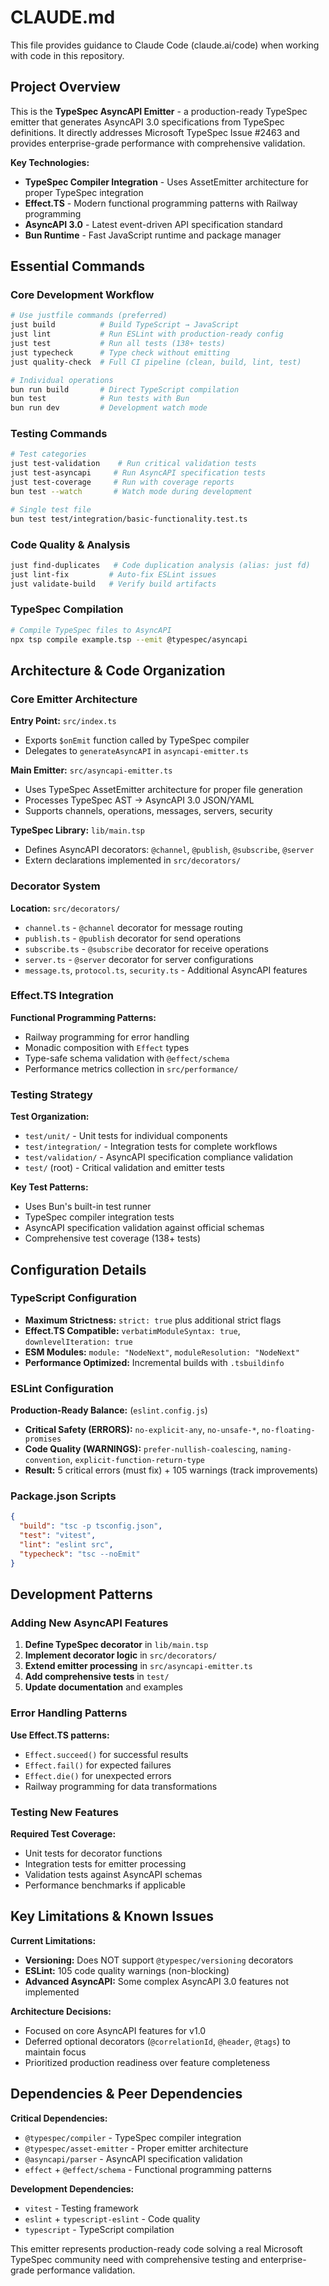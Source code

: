 # CLAUDE.md

This file provides guidance to Claude Code (claude.ai/code) when working with code in this repository.

## Project Overview

This is the **TypeSpec AsyncAPI Emitter** - a production-ready TypeSpec emitter that generates AsyncAPI 3.0 specifications from TypeSpec definitions. It directly addresses Microsoft TypeSpec Issue #2463 and provides enterprise-grade performance with comprehensive validation.

**Key Technologies:**
- **TypeSpec Compiler Integration** - Uses AssetEmitter architecture for proper TypeSpec integration
- **Effect.TS** - Modern functional programming patterns with Railway programming
- **AsyncAPI 3.0** - Latest event-driven API specification standard
- **Bun Runtime** - Fast JavaScript runtime and package manager

## Essential Commands

### Core Development Workflow
```bash
# Use justfile commands (preferred)
just build          # Build TypeScript → JavaScript
just lint           # Run ESLint with production-ready config  
just test           # Run all tests (138+ tests)
just typecheck      # Type check without emitting
just quality-check  # Full CI pipeline (clean, build, lint, test)

# Individual operations
bun run build       # Direct TypeScript compilation
bun test            # Run tests with Bun
bun run dev         # Development watch mode
```

### Testing Commands
```bash
# Test categories
just test-validation    # Run critical validation tests
just test-asyncapi     # Run AsyncAPI specification tests  
just test-coverage     # Run with coverage reports
bun test --watch       # Watch mode during development

# Single test file
bun test test/integration/basic-functionality.test.ts
```

### Code Quality & Analysis
```bash
just find-duplicates   # Code duplication analysis (alias: just fd)
just lint-fix         # Auto-fix ESLint issues
just validate-build   # Verify build artifacts
```

### TypeSpec Compilation
```bash
# Compile TypeSpec files to AsyncAPI
npx tsp compile example.tsp --emit @typespec/asyncapi
```

## Architecture & Code Organization

### Core Emitter Architecture

**Entry Point:** `src/index.ts`
- Exports `$onEmit` function called by TypeSpec compiler
- Delegates to `generateAsyncAPI` in `asyncapi-emitter.ts`

**Main Emitter:** `src/asyncapi-emitter.ts`  
- Uses TypeSpec AssetEmitter architecture for proper file generation
- Processes TypeSpec AST → AsyncAPI 3.0 JSON/YAML
- Supports channels, operations, messages, servers, security

**TypeSpec Library:** `lib/main.tsp`
- Defines AsyncAPI decorators: `@channel`, `@publish`, `@subscribe`, `@server`
- Extern declarations implemented in `src/decorators/`

### Decorator System

**Location:** `src/decorators/`
- `channel.ts` - `@channel` decorator for message routing
- `publish.ts` - `@publish` decorator for send operations  
- `subscribe.ts` - `@subscribe` decorator for receive operations
- `server.ts` - `@server` decorator for server configurations
- `message.ts`, `protocol.ts`, `security.ts` - Additional AsyncAPI features

### Effect.TS Integration

**Functional Programming Patterns:**
- Railway programming for error handling
- Monadic composition with `Effect` types
- Type-safe schema validation with `@effect/schema`
- Performance metrics collection in `src/performance/`

### Testing Strategy

**Test Organization:**
- `test/unit/` - Unit tests for individual components
- `test/integration/` - Integration tests for complete workflows  
- `test/validation/` - AsyncAPI specification compliance validation
- `test/` (root) - Critical validation and emitter tests

**Key Test Patterns:**
- Uses Bun's built-in test runner  
- TypeSpec compiler integration tests
- AsyncAPI specification validation against official schemas
- Comprehensive test coverage (138+ tests)

## Configuration Details

### TypeScript Configuration
- **Maximum Strictness:** `strict: true` plus additional strict flags
- **Effect.TS Compatible:** `verbatimModuleSyntax: true`, `downlevelIteration: true`
- **ESM Modules:** `module: "NodeNext"`, `moduleResolution: "NodeNext"`
- **Performance Optimized:** Incremental builds with `.tsbuildinfo`

### ESLint Configuration  
**Production-Ready Balance:** (`eslint.config.js`)
- **Critical Safety (ERRORS):** `no-explicit-any`, `no-unsafe-*`, `no-floating-promises`
- **Code Quality (WARNINGS):** `prefer-nullish-coalescing`, `naming-convention`, `explicit-function-return-type`
- **Result:** 5 critical errors (must fix) + 105 warnings (track improvements)

### Package.json Scripts
```json
{
  "build": "tsc -p tsconfig.json",
  "test": "vitest", 
  "lint": "eslint src",
  "typecheck": "tsc --noEmit"
}
```

## Development Patterns

### Adding New AsyncAPI Features

1. **Define TypeSpec decorator** in `lib/main.tsp`
2. **Implement decorator logic** in `src/decorators/`
3. **Extend emitter processing** in `src/asyncapi-emitter.ts`
4. **Add comprehensive tests** in `test/`
5. **Update documentation** and examples

### Error Handling Patterns

**Use Effect.TS patterns:**
- `Effect.succeed()` for successful results
- `Effect.fail()` for expected failures
- `Effect.die()` for unexpected errors
- Railway programming for data transformations

### Testing New Features

**Required Test Coverage:**
- Unit tests for decorator functions
- Integration tests for emitter processing
- Validation tests against AsyncAPI schemas
- Performance benchmarks if applicable

## Key Limitations & Known Issues

**Current Limitations:**
- **Versioning:** Does NOT support `@typespec/versioning` decorators
- **ESLint:** 105 code quality warnings (non-blocking)
- **Advanced AsyncAPI:** Some complex AsyncAPI 3.0 features not implemented

**Architecture Decisions:**
- Focused on core AsyncAPI features for v1.0
- Deferred optional decorators (`@correlationId`, `@header`, `@tags`) to maintain focus
- Prioritized production readiness over feature completeness

## Dependencies & Peer Dependencies

**Critical Dependencies:**
- `@typespec/compiler` - TypeSpec compiler integration
- `@typespec/asset-emitter` - Proper emitter architecture
- `@asyncapi/parser` - AsyncAPI specification validation
- `effect` + `@effect/schema` - Functional programming patterns

**Development Dependencies:**
- `vitest` - Testing framework  
- `eslint` + `typescript-eslint` - Code quality
- `typescript` - TypeScript compilation

This emitter represents production-ready code solving a real Microsoft TypeSpec community need with comprehensive testing and enterprise-grade performance validation.
